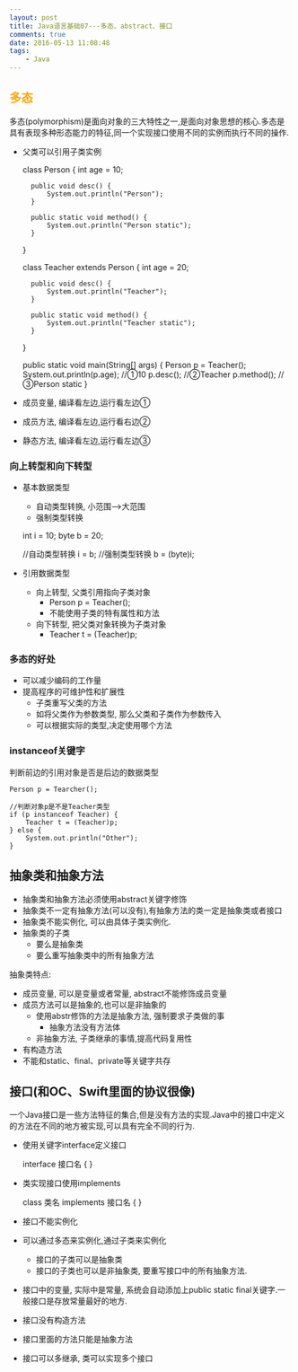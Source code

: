 ```yaml
---
layout: post
title: Java语言基础07---多态、abstract、接口
comments: true
date: 2016-05-13 11:08:48
tags:
	- Java
---
```


## <font color=orange>多态</font>
多态(polymorphism)是面向对象的三大特性之一,是面向对象思想的核心.多态是具有表现多种形态能力的特征,同一个实现接口使用不同的实例而执行不同的操作.
<!--more-->

* 父类可以引用子类实例


	class Person {
		int age = 10;

		public void desc() {
			System.out.println("Person");
		}
		
		public static void method() {
			System.out.println("Person static");
		}
	} 

	class Teacher extends Person {
		int age = 20;

		public void desc() {
			System.out.println("Teacher");
		}		

		public static void method() {
			System.out.println("Teacher static");
		}
	}

	public static void main(String[] args) {
		Person p = Teacher();
		System.out.println(p.age); //①10
		p.desc();  //②Teacher
		p.method(); //③Person static
	}


* 成员变量, 编译看左边,运行看左边①
* 成员方法, 编译看左边,运行看右边②
* 静态方法, 编译看左边,运行看左边③

### 向上转型和向下转型
* 基本数据类型
	* 自动类型转换, 小范围-->大范围
	* 强制类型转换


	int i = 10;
	byte b = 20;
	
	//自动类型转换
	i = b;
	//强制类型转换
	b = (byte)i;

* 引用数据类型
	* 向上转型, 父类引用指向子类对象
		* Person p = Teacher();
		* 不能使用子类的特有属性和方法
	* 向下转型, 把父类对象转换为子类对象
		* Teacher t = (Teacher)p;


### 多态的好处

* 可以减少编码的工作量
* 提高程序的可维护性和扩展性
	* 子类重写父类的方法
	* 如将父类作为参数类型, 那么父类和子类作为参数传入
	* 可以根据实际的类型,决定使用哪个方法


### instanceof关键字
判断前边的引用对象是否是后边的数据类型
	
	Person p = Tearcher();

	//判断对象p是不是Teacher类型
	if (p instanceof Teacher) {
		Teacher t = (Teacher)p;
	} else {
		System.out.println("Other");
	}


## 抽象类和抽象方法
* 抽象类和抽象方法必须使用abstract关键字修饰
* 抽象类不一定有抽象方法(可以没有),有抽象方法的类一定是抽象类或者接口
* 抽象类不能实例化, 可以由具体子类实例化.
* 抽象类的子类
	* 要么是抽象类
	* 要么重写抽象类中的所有抽象方法

抽象类特点:

* 成员变量, 可以是变量或者常量, abstract不能修饰成员变量
* 成员方法可以是抽象的,也可以是非抽象的
	* 使用abstr修饰的方法是抽象方法, 强制要求子类做的事
		* 抽象方法没有方法体
	* 非抽象方法, 子类继承的事情,提高代码复用性
* 有构造方法
* 不能和static、final、private等关键字共存

## 接口(和OC、Swift里面的协议很像)
一个Java接口是一些方法特征的集合,但是没有方法的实现.Java中的接口中定义的方法在不同的地方被实现,可以具有完全不同的行为.

* 使用关键字interface定义接口
	

	interface 接口名 {
	}

* 类实现接口使用implements


	class 类名 implements 接口名 {
	}

* 接口不能实例化
* 可以通过多态来实例化,通过子类来实例化
	* 接口的子类可以是抽象类
	* 接口的子类也可以是非抽象类, 要重写接口中的所有抽象方法.
* 接口中的变量, 实际中是常量, 系统会自动添加上public static final关键字.一般接口是存放常量最好的地方.
* 接口没有构造方法
* 接口里面的方法只能是抽象方法
* 接口可以多继承, 类可以实现多个接口

